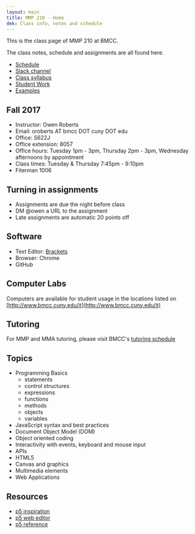 ```yaml
---
layout: main
title: MMP 210 - Home
dek: Class info, notes and schedule
---
```

This is the class page of MMP 210 at BMCC.

The class notes, schedule and assignments are all found here.

- [Schedule](schedule.html)
- <a href="https://mmp210f17.slack.com/" target="blank">Slack channel</a>
- <a href="https://docs.google.com/document/d/1GxHJ2VBMlp_7FTv8uAGFv3rWI6-9HFggymuXzMXXKoM/" target="blank">Class syllabus</a>
- [Student Work](studentwork/)
- [Examples](examples/)

## Fall 2017
- Instructor: Owen Roberts
- Email: oroberts AT bmcc DOT cuny  DOT edu
- Office: S622J
- Office extension: 8057
- Office hours: Tuesday 1pm - 3pm, Thursday 2pm - 3pm, Wednesday afternoons by appointment
- Class times: Tuesday & Thursday 7:45pm - 9:10pm
- Fiterman 1006

## Turning in assignments

- Assignments are due the night before class
- DM @owen a URL to the assignment 
- Late assignments are automatic 20 points off

## Software
- Text Editor: [Brackets](http://brackets.io/)
- Browser: Chrome
- GitHub

## Computer Labs

Computers are available for student usage in the locations listed on [http://www.bmcc.cuny.edu/it](http://www.bmcc.cuny.edu/it)

## Tutoring

For MMP and MMA tutoring, please visit BMCC's [tutoring schedule](http://www.bmcc.cuny.edu/lrc/schedule.jsp)

## Topics
- Programming Basics
	- statements
	- control structures
	- expressions
	- functions
	- methods
	- objects
	- variables
- JavaScript syntax and best practices
- Document Object Model (DOM)
- Object oriented coding
- Interactivity with events, keyboard and mouse input
- APIs
- HTML5
- Canvas and graphics
- Multimedia elements
- Web Applications

## Resources

- [p5 inspiration](https://github.com/ITPNYU/ICM-2016/wiki/Inspiration)
- [p5 web editor](http://alpha.editor.p5js.org/)
- [p5 reference](http://p5js.org/reference/)